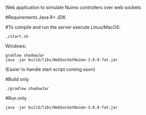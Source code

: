 Web application to simulate Nuimo controllers over web sockets

#Requirements
Java 8+ JDK

#To compile and run the server execute
Linux/MacOS:
```
./start.sh
```
Windows:
```
gradlew shadowJar
java -jar build/libs/WebSocketNuimo-3.0.0-fat.jar
```
(Easier to handle start script coming soon)

#Build only
```
./gradlew shadowJar
```

#Run only
```
java -jar build/libs/WebSocketNuimo-3.0.0-fat.jar
```
